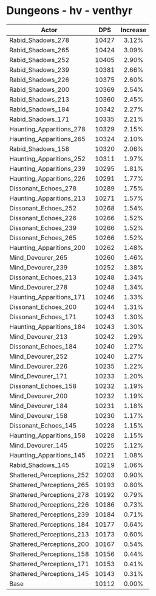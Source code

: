 # Dungeons - hv - venthyr
| Actor | DPS | Increase |
|---|:---:|:---:|
|Rabid_Shadows_278|10427|3.12%|
|Rabid_Shadows_265|10424|3.09%|
|Rabid_Shadows_252|10405|2.90%|
|Rabid_Shadows_239|10381|2.66%|
|Rabid_Shadows_226|10375|2.60%|
|Rabid_Shadows_200|10369|2.54%|
|Rabid_Shadows_213|10360|2.45%|
|Rabid_Shadows_184|10342|2.27%|
|Rabid_Shadows_171|10335|2.21%|
|Haunting_Apparitions_278|10329|2.15%|
|Haunting_Apparitions_265|10324|2.10%|
|Rabid_Shadows_158|10320|2.06%|
|Haunting_Apparitions_252|10311|1.97%|
|Haunting_Apparitions_239|10295|1.81%|
|Haunting_Apparitions_226|10291|1.77%|
|Dissonant_Echoes_278|10289|1.75%|
|Haunting_Apparitions_213|10271|1.57%|
|Dissonant_Echoes_252|10268|1.54%|
|Dissonant_Echoes_226|10266|1.52%|
|Dissonant_Echoes_239|10266|1.52%|
|Dissonant_Echoes_265|10266|1.52%|
|Haunting_Apparitions_200|10262|1.48%|
|Mind_Devourer_265|10260|1.46%|
|Mind_Devourer_239|10252|1.38%|
|Dissonant_Echoes_213|10248|1.34%|
|Mind_Devourer_278|10248|1.34%|
|Haunting_Apparitions_171|10246|1.33%|
|Dissonant_Echoes_200|10244|1.31%|
|Dissonant_Echoes_171|10243|1.30%|
|Haunting_Apparitions_184|10243|1.30%|
|Mind_Devourer_213|10242|1.29%|
|Dissonant_Echoes_184|10240|1.27%|
|Mind_Devourer_252|10240|1.27%|
|Mind_Devourer_226|10235|1.22%|
|Mind_Devourer_171|10233|1.20%|
|Dissonant_Echoes_158|10232|1.19%|
|Mind_Devourer_200|10232|1.19%|
|Mind_Devourer_184|10231|1.18%|
|Mind_Devourer_158|10230|1.17%|
|Dissonant_Echoes_145|10228|1.15%|
|Haunting_Apparitions_158|10228|1.15%|
|Mind_Devourer_145|10225|1.12%|
|Haunting_Apparitions_145|10221|1.08%|
|Rabid_Shadows_145|10219|1.06%|
|Shattered_Perceptions_252|10203|0.90%|
|Shattered_Perceptions_265|10193|0.80%|
|Shattered_Perceptions_278|10192|0.79%|
|Shattered_Perceptions_226|10186|0.73%|
|Shattered_Perceptions_239|10184|0.71%|
|Shattered_Perceptions_184|10177|0.64%|
|Shattered_Perceptions_213|10173|0.60%|
|Shattered_Perceptions_200|10167|0.54%|
|Shattered_Perceptions_158|10156|0.44%|
|Shattered_Perceptions_171|10153|0.41%|
|Shattered_Perceptions_145|10143|0.31%|
|Base|10112|0.00%|
